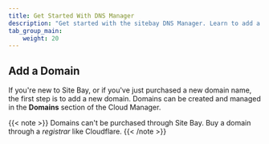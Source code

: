 ```yaml
---
title: Get Started With DNS Manager
description: "Get started with the sitebay DNS Manager. Learn to add a domain and add DNS records."
tab_group_main:
    weight: 20
---
```


## Add a Domain

If you're new to Site Bay, or if you've just purchased a new domain name, the first step is to add a new domain. Domains can be created and managed in the **Domains** section of the Cloud Manager.

{{< note >}}
Domains can't be purchased through Site Bay. Buy a domain through a *registrar* like Cloudflare. 
{{< /note >}}
